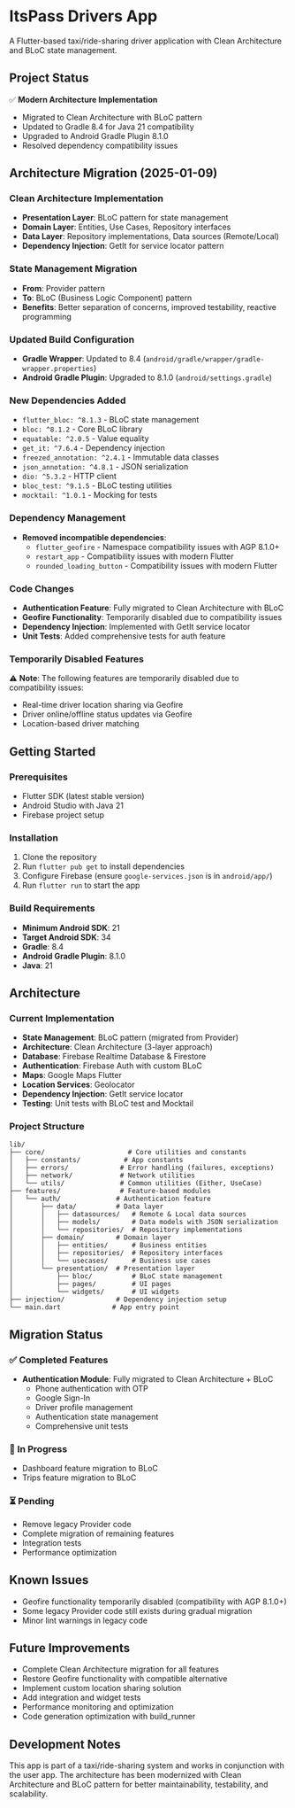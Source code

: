 # ItsPass Drivers App

A Flutter-based taxi/ride-sharing driver application with Clean Architecture and BLoC state management.

## Project Status

✅ **Modern Architecture Implementation**
- Migrated to Clean Architecture with BLoC pattern
- Updated to Gradle 8.4 for Java 21 compatibility
- Upgraded to Android Gradle Plugin 8.1.0
- Resolved dependency compatibility issues

## Architecture Migration (2025-01-09)

### Clean Architecture Implementation
- **Presentation Layer**: BLoC pattern for state management
- **Domain Layer**: Entities, Use Cases, Repository interfaces
- **Data Layer**: Repository implementations, Data sources (Remote/Local)
- **Dependency Injection**: GetIt for service locator pattern

### State Management Migration
- **From**: Provider pattern
- **To**: BLoC (Business Logic Component) pattern
- **Benefits**: Better separation of concerns, improved testability, reactive programming

### Updated Build Configuration
- **Gradle Wrapper**: Updated to 8.4 (`android/gradle/wrapper/gradle-wrapper.properties`)
- **Android Gradle Plugin**: Upgraded to 8.1.0 (`android/settings.gradle`)

### New Dependencies Added
- `flutter_bloc: ^8.1.3` - BLoC state management
- `bloc: ^8.1.2` - Core BLoC library
- `equatable: ^2.0.5` - Value equality
- `get_it: ^7.6.4` - Dependency injection
- `freezed_annotation: ^2.4.1` - Immutable data classes
- `json_annotation: ^4.8.1` - JSON serialization
- `dio: ^5.3.2` - HTTP client
- `bloc_test: ^9.1.5` - BLoC testing utilities
- `mocktail: ^1.0.1` - Mocking for tests

### Dependency Management
- **Removed incompatible dependencies**:
  - `flutter_geofire` - Namespace compatibility issues with AGP 8.1.0+
  - `restart_app` - Compatibility issues with modern Flutter
  - `rounded_loading_button` - Compatibility issues with modern Flutter

### Code Changes
- **Authentication Feature**: Fully migrated to Clean Architecture with BLoC
- **Geofire Functionality**: Temporarily disabled due to compatibility issues
- **Dependency Injection**: Implemented with GetIt service locator
- **Unit Tests**: Added comprehensive tests for auth feature

### Temporarily Disabled Features
⚠️ **Note**: The following features are temporarily disabled due to compatibility issues:
- Real-time driver location sharing via Geofire
- Driver online/offline status updates via Geofire
- Location-based driver matching

## Getting Started

### Prerequisites
- Flutter SDK (latest stable version)
- Android Studio with Java 21
- Firebase project setup

### Installation
1. Clone the repository
2. Run `flutter pub get` to install dependencies
3. Configure Firebase (ensure `google-services.json` is in `android/app/`)
4. Run `flutter run` to start the app

### Build Requirements
- **Minimum Android SDK**: 21
- **Target Android SDK**: 34
- **Gradle**: 8.4
- **Android Gradle Plugin**: 8.1.0
- **Java**: 21

## Architecture

### Current Implementation
- **State Management**: BLoC pattern (migrated from Provider)
- **Architecture**: Clean Architecture (3-layer approach)
- **Database**: Firebase Realtime Database & Firestore
- **Authentication**: Firebase Auth with custom BLoC
- **Maps**: Google Maps Flutter
- **Location Services**: Geolocator
- **Dependency Injection**: GetIt service locator
- **Testing**: Unit tests with BLoC test and Mocktail

### Project Structure
```
lib/
├── core/                     # Core utilities and constants
│   ├── constants/           # App constants
│   ├── errors/             # Error handling (failures, exceptions)
│   ├── network/            # Network utilities
│   └── utils/              # Common utilities (Either, UseCase)
├── features/               # Feature-based modules
│   └── auth/              # Authentication feature
│       ├── data/          # Data layer
│       │   ├── datasources/   # Remote & Local data sources
│       │   ├── models/        # Data models with JSON serialization
│       │   └── repositories/  # Repository implementations
│       ├── domain/        # Domain layer
│       │   ├── entities/      # Business entities
│       │   ├── repositories/  # Repository interfaces
│       │   └── usecases/      # Business use cases
│       └── presentation/  # Presentation layer
│           ├── bloc/          # BLoC state management
│           ├── pages/         # UI pages
│           └── widgets/       # UI widgets
├── injection/             # Dependency injection setup
└── main.dart             # App entry point
```

## Migration Status

### ✅ Completed Features
- **Authentication Module**: Fully migrated to Clean Architecture + BLoC
  - Phone authentication with OTP
  - Google Sign-In
  - Driver profile management
  - Authentication state management
  - Comprehensive unit tests

### 🔄 In Progress
- Dashboard feature migration to BLoC
- Trips feature migration to BLoC

### ⏳ Pending
- Remove legacy Provider code
- Complete migration of remaining features
- Integration tests
- Performance optimization

## Known Issues
- Geofire functionality temporarily disabled (compatibility with AGP 8.1.0+)
- Some legacy Provider code still exists during gradual migration
- Minor lint warnings in legacy code

## Future Improvements
- Complete Clean Architecture migration for all features
- Restore Geofire functionality with compatible alternative
- Implement custom location sharing solution
- Add integration and widget tests
- Performance monitoring and optimization
- Code generation optimization with build_runner

## Development Notes
This app is part of a taxi/ride-sharing system and works in conjunction with the user app. The architecture has been modernized with Clean Architecture and BLoC pattern for better maintainability, testability, and scalability.
